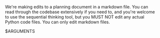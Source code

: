 We're making edits to a planning document in a markdown file. You can read through the codebase extensively if you need to, and you're welcome to use the sequential thinking tool, but you MUST NOT edit any actual Python code files. You can only edit markdown files.

$ARGUMENTS
